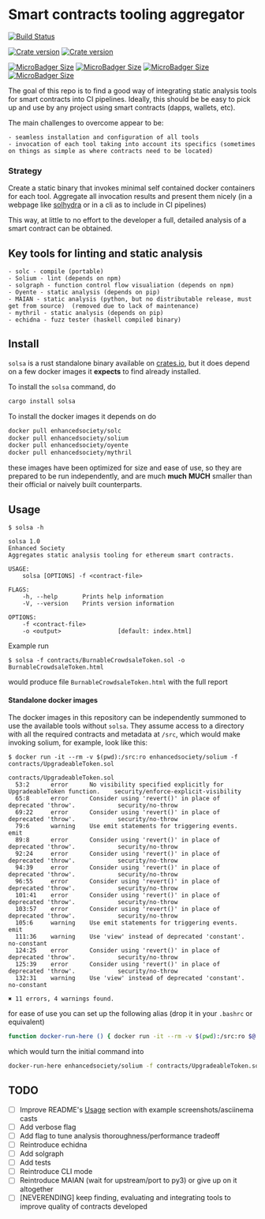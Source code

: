 # Smart contracts tooling aggregator

[![Build Status](https://api.travis-ci.org/enhancedsociety/solsa.svg?branch=master)](https://travis-ci.org/enhancedsociety/solsa)

[![Crate version](https://img.shields.io/crates/v/solsa.svg)](https://crates.io/crates/solsa)
[![Crate version](https://img.shields.io/crates/d/solsa.svg)](https://crates.io/crates/solsa)

[![MicroBadger Size](https://img.shields.io/microbadger/image-size/enhancedsociety/solc.svg?label=solc+docker+image+size)](https://hub.docker.com/r/enhancedsociety/solc/)
[![MicroBadger Size](https://img.shields.io/microbadger/image-size/enhancedsociety/solium.svg?label=solium+docker+image+size)](https://hub.docker.com/r/enhancedsociety/solium/)
[![MicroBadger Size](https://img.shields.io/microbadger/image-size/enhancedsociety/mythril.svg?label=mythril+docker+image+size)](https://hub.docker.com/r/enhancedsociety/mythril/)
[![MicroBadger Size](https://img.shields.io/microbadger/image-size/enhancedsociety/oyente.svg?label=oyente+docker+image+size)](https://hub.docker.com/r/enhancedsociety/oyente/)



The goal of this repo is to find a good way of integrating static analysis tools for smart contracts into CI pipelines.
Ideally, this should be be easy to pick up and use by any project using smart contracts (dapps, wallets, etc).

The main challenges to overcome appear to be:

    - seamless installation and configuration of all tools
    - invocation of each tool taking into account its specifics (sometimes on things as simple as where contracts need to be located)

### Strategy

Create a static binary that invokes minimal self contained docker containers for each tool. Aggregate all invocation results and present them nicely (in a webpage like [solhydra](https://github.com/BlockChainCompany/solhydra) or in a cli as to include in CI pipelines)

This way, at little to no effort to the developer a full, detailed analysis of a smart contract can be obtained.

## Key tools for linting and static analysis

    - solc - compile (portable)
    - Solium - lint (depends on npm)
    - solgraph - function control flow visualiation (depends on npm)
    - Oyente - static analysis (depends on pip)
    - MAIAN - static analysis (python, but no distributable release, must get from source)  (removed due to lack of maintenance)
    - mythril - static analysis (depends on pip)
    - echidna - fuzz tester (haskell compiled binary)

## Install

`solsa` is a rust standalone binary available on [crates.io](https://crates.io/crates/solsa), but it does depend on a few docker images it **expects** to find already installed.


To install the `solsa` command, do
```sh
cargo install solsa
```


To install the docker images it depends on do
```sh
docker pull enhancedsociety/solc
docker pull enhancedsociety/solium
docker pull enhancedsociety/oyente
docker pull enhancedsociety/mythril
```
these images have been optimized for size and ease of use, so they are prepared to be run independently, and are much **much** **MUCH** smaller than their official or naively built counterparts.


## Usage

```
$ solsa -h

solsa 1.0
Enhanced Society
Aggregates static analysis tooling for ethereum smart contracts.

USAGE:
    solsa [OPTIONS] -f <contract-file>

FLAGS:
    -h, --help       Prints help information
    -V, --version    Prints version information

OPTIONS:
    -f <contract-file>        
    -o <output>                [default: index.html]
```


Example run

```
$ solsa -f contracts/BurnableCrowdsaleToken.sol -o BurnableCrowdsaleToken.html
```

would produce file `BurnableCrowdsaleToken.html` with the full report

#### Standalone docker images

The docker images in this repository can be independently summoned to use the available tools without `solsa`. They assume access to a directory with all the required contracts and metadata at `/src`, which would make invoking solium, for example, look like this:

```
$ docker run -it --rm -v $(pwd):/src:ro enhancedsociety/solium -f contracts/UpgradeableToken.sol

contracts/UpgradeableToken.sol
  53:2      error      No visibility specified explicitly for UpgradeableToken function.    security/enforce-explicit-visibility
  65:8      error      Consider using 'revert()' in place of deprecated 'throw'.            security/no-throw
  69:22     error      Consider using 'revert()' in place of deprecated 'throw'.            security/no-throw
  79:6      warning    Use emit statements for triggering events.                           emit
  89:8      error      Consider using 'revert()' in place of deprecated 'throw'.            security/no-throw
  92:24     error      Consider using 'revert()' in place of deprecated 'throw'.            security/no-throw
  94:39     error      Consider using 'revert()' in place of deprecated 'throw'.            security/no-throw
  96:55     error      Consider using 'revert()' in place of deprecated 'throw'.            security/no-throw
  101:41    error      Consider using 'revert()' in place of deprecated 'throw'.            security/no-throw
  103:57    error      Consider using 'revert()' in place of deprecated 'throw'.            security/no-throw
  105:6     warning    Use emit statements for triggering events.                           emit
  111:36    warning    Use 'view' instead of deprecated 'constant'.                         no-constant
  124:25    error      Consider using 'revert()' in place of deprecated 'throw'.            security/no-throw
  125:39    error      Consider using 'revert()' in place of deprecated 'throw'.            security/no-throw
  132:31    warning    Use 'view' instead of deprecated 'constant'.                         no-constant

✖ 11 errors, 4 warnings found.

```

for ease of use you can set up the following alias (drop it in your `.bashrc` or equivalent)

```sh
function docker-run-here () { docker run -it --rm -v $(pwd):/src:ro $@ }
```

which would turn the initial command into

```sh
docker-run-here enhancedsociety/solium -f contracts/UpgradeableToken.sol
```


## TODO

  - [ ] Improve README's [Usage](#Usage) section with example screenshots/asciinema casts
  - [ ] Add verbose flag
  - [ ] Add flag to tune analysis thoroughness/performance tradeoff
  - [ ] Reintroduce echidna
  - [ ] Add solgraph
  - [ ] Add tests
  - [ ] Reintroduce CLI mode
  - [ ] Reintroduce MAIAN (wait for upstream/port to py3) or give up on it altogether
  - [ ] [NEVERENDING] keep finding, evaluating and integrating tools to improve quality of contracts developed
